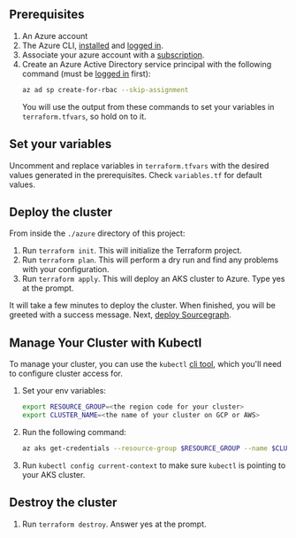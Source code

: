 ## Prerequisites
1. An Azure account
2. The Azure CLI, [installed](https://learn.microsoft.com/en-us/cli/azure/install-azure-cli) and [logged in](https://learn.microsoft.com/en-us/cli/azure/authenticate-azure-cli).
3. Associate your azure account with a [subscription](https://github.com/MicrosoftDocs/azure-docs/blob/main/articles/cost-management-billing/manage/create-subscription.md). 
3. Create an Azure Active Directory service principal with the following command (must be [logged in](https://learn.microsoft.com/en-us/cli/azure/authenticate-azure-cli) first):
    ```bash
    az ad sp create-for-rbac --skip-assignment
    ```
   You will use the output from these commands to set your variables in `terraform.tfvars`, so hold on to it.

## Set your variables
Uncomment and replace variables in `terraform.tfvars` with the desired values generated in the prerequisites. Check `variables.tf` for default values.

## Deploy the cluster
From inside the `./azure` directory of this project:
1. Run `terraform init`. This will initialize the Terraform project.
2. Run `terraform plan`. This will perform a dry run and find any problems with your configuration.
3. Run `terraform apply`. This will deploy an AKS cluster to Azure. Type yes at the prompt.

It will take a few minutes to deploy the cluster. When finished, you will be greeted with a success message.
Next, [deploy Sourcegraph](https://docs.sourcegraph.com/admin/deploy/kubernetes/configure).

## Manage Your Cluster with Kubectl
To manage your cluster, you can use the `kubectl` [cli tool](https://kubernetes.io/docs/tasks/tools/), which you'll need to configure cluster access for.

1. Set your env variables:
    ```bash
    export RESOURCE_GROUP=<the region code for your cluster>
    export CLUSTER_NAME=<the name of your cluster on GCP or AWS>
    ```
2. Run the following command:
    ```bash
    az aks get-credentials --resource-group $RESOURCE_GROUP --name $CLUSTER_NAME
    ```
3. Run `kubectl config current-context` to make sure `kubectl` is pointing to your AKS cluster.

## Destroy the cluster
1. Run `terraform destroy`. Answer yes at the prompt.

